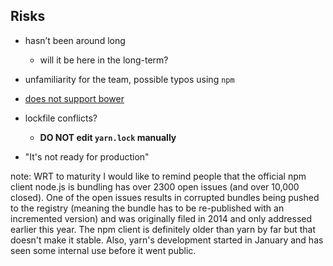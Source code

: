 ##  Risks

- hasn’t been around long
    - will it be here in the long-term?

- unfamiliarity for the team, possible typos using `npm`

- [does not support bower](https://github.com/yarnpkg/yarn/pull/1441)

- lockfile conflicts?
    - **DO NOT edit `yarn.lock` manually**

- "It's not ready for production"

note:
    WRT to maturity I would like to remind people that the official npm client node.js is bundling has over 2300 open issues (and over 10,000 closed). One of the open issues results in corrupted bundles being pushed to the registry (meaning the bundle has to be re-published with an incremented version) and was originally filed in 2014 and only addressed earlier this year.
    The npm client is definitely older than yarn by far but that doesn't make it stable. Also, yarn's development started in January and has seen some internal use before it went public.
